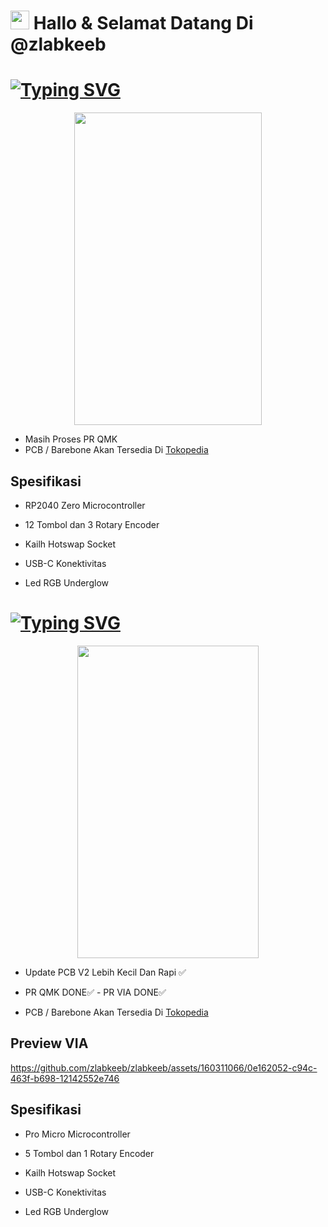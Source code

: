 <p align="center">
  <h1> <img src="https://media.giphy.com/media/hvRJCLFzcasrR4ia7z/giphy.gif" width="30">
    Hallo & Selamat Datang Di @zlabkeeb</h1>
</p>

# <a href="https://git.io/typing-svg"><img src="https://readme-typing-svg.demolab.com?font=Fira+Code&size=28&pause=1000&color=1A1818&random=false&width=435&lines=Macropad+zlabkeeb+15Pad" alt="Typing SVG" /></a>
<p align="center">
  <img width="300" height="500" src="https://i.imgur.com/J7sZSnx.jpeg">
</p>



- Masih Proses PR QMK
- PCB / Barebone Akan Tersedia Di [Tokopedia](https://www.tokopedia.com/zahranetid)

## Spesifikasi

- RP2040 Zero Microcontroller

- 12 Tombol dan 3 Rotary Encoder

- Kailh Hotswap Socket

- USB-C Konektivitas

- Led RGB Underglow

#

# <a href="https://git.io/typing-svg"><img src="https://readme-typing-svg.demolab.com?font=Fira+Code&size=28&pause=1000&color=1A1818&random=false&width=435&lines=Macropad+zlabkeeb+6Pad" alt="Typing SVG" /></a>

<p align="center">
  <img width="290" height="500" src="https://i.imgur.com/ByUJhzF.jpg">
</p>

- Update PCB V2 Lebih Kecil Dan Rapi ✅

- PR QMK DONE✅ -  PR VIA DONE✅
- PCB / Barebone Akan Tersedia Di [Tokopedia](https://www.tokopedia.com/zahranetid)

## Preview VIA
https://github.com/zlabkeeb/zlabkeeb/assets/160311066/0e162052-c94c-463f-b698-12142552e746



## Spesifikasi

- Pro Micro Microcontroller

- 5 Tombol dan 1 Rotary Encoder

- Kailh Hotswap Socket

- USB-C Konektivitas

- Led RGB Underglow
